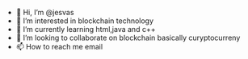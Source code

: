 - 👋 Hi, I’m @jesvas
- 👀 I’m interested in blockchain technology
- 🌱 I’m currently learning html,java and c++
- 💞️ I’m looking to collaborate on blockchain basically curyptocurreny
- 📫 How to reach me email

<!---
jesvas/jesvas is a ✨ special ✨ repository because its `jesvas` (this file) appears on your GitHub profile.
You can click the Preview link to take a look at your changes.
--->
